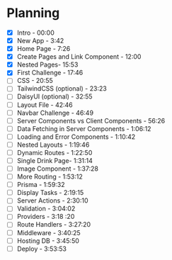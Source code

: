 
# Planning

- [x]  Intro - 00:00
- [x]  New App - 3:42
- [x]  Home Page - 7:26
- [x]  Create Pages and Link Component  - 12:00
- [x]  Nested Pages- 15:53
- [x]  First Challenge - 17:46
- [ ]  CSS - 20:55
- [ ]  TailwindCSS (optional) - 23:23 
- [ ]  DaisyUI (optional) - 32:55
- [ ]  Layout File - 42:46
- [ ]  Navbar Challenge - 46:49
- [ ]  Server Components vs Client Components - 56:26
- [ ]  Data Fetching in Server Components - 1:06:12
- [ ]  Loading and Error Components - 1:10:42
- [ ]  Nested Layouts - 1:19:46
- [ ]  Dynamic Routes - 1:22:50
- [ ]  Single Drink Page- 1:31:14
- [ ]  Image Component - 1:37:28
- [ ]  More Routing - 1:53:12
- [ ]  Prisma - 1:59:32
- [ ]  Display Tasks - 2:19:15
- [ ]  Server Actions - 2:30:10
- [ ]  Validation - 3:04:02
- [ ]  Providers - 3:18 :20
- [ ]  Route Handlers - 3:27:20
- [ ]  Middleware - 3:40:25
- [ ]  Hosting DB - 3:45:50
- [ ]  Deploy - 3:53:53
